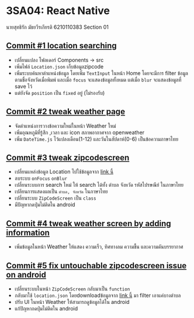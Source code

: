 # 3SA04: React Native
นายสุทธิรัก มัธยวีรเกียรติ 6210110383 Section 01

## [Commit #1 location searching](https://github.com/suttirak-mattaya/react_native-3sa04-wt_app/commit/e5014f13b6b01b1dae94a6e5ac01fc0852e0b7b0)
- เปลี่ยนแปลง โฟลเดอร์ Components -> src
- เพิ่มไฟล์ `Location.json` เก็บข้อมูลzipcode
- เพิ่มระบบค้นหาตำแหน่งข้อมูล โดยเพิ่ม `TextInput` ในหน้า Home โดยจะมีการ filter ข้อมูลตามชื่อจังหวัดเมื่อพิมพ์ และเมื่อ `focus` จะแสดงข้อมูลทั้งหมด แต่เมื่อ `blur` จะแสดงข้อมูลที่ save ไว้
- แต่ยังจัด `position` เป็น `fixed` อยู่ (ไม่รองรับ)

## [Commit #2 tweak weather page](https://github.com/suttirak-mattaya/react_native-3sa04-wt_app/commit/567e5eba36844c4b7065b6bc7660d6d5739140ea)
- จัดตำแหน่งการวางข้อความใหม่ในหน้า Weather ใหม่
- เพิ่มอุณหภูมิที่รู้สึก ,เวลา และ icon สภาพอากาศจาก openweather
- เพิ่ม `DateTime.js` ไว้แปลงเดือน(1-12) และวันในสัปดาห์(0-6) เป็นข้อความภาษาไทย

## [Commit #3 tweak zipcodescreen](https://github.com/suttirak-mattaya/react_native-3sa04-wt_app/commit/a88c5e23c940ae6c868708cab309b913b97cc717)
- เปลี่ยนแหล่งข้อมูล Location ไปใช้ข้อมูลจาก [link นี้](https://raw.githubusercontent.com/rathpanyowat/Thai-zip-code-latitude-and-longitude/master/data.json)
- ลบระบบ `onFocus` `onBlur`
- เปลี่ยนระบบการ search ใหม่ ให้ search ได้ทั้ง ตำบล จังหวัด รหัสไปรษณีย์ ในภาษาไทย
- เปลียนการแสดงผลเป็น `ตำบล, จังหวัด` ในภาษาไทย
- เปลี่ยนระบบ `ZipCodeScreen` เป็น `class`
- มีปัญหากดปุ่มไม่ติดใน android

## [Commit #4 tweak weather screen by adding information](https://github.com/suttirak-mattaya/react_native-3sa04-wt_app/commit/f90ed8eb027451cf0a213ae9b6ca209ef2a9f694)
- เพิ่มข้อมูลในหน้า Weather ให้แสดง ความเร็ว, ทิศทางลม ความชื้น และความดันบรรยากาศ

## [Commit #5 fix untouchable zipcodescreen issue on android](https://github.com/suttirak-mattaya/react_native-3sa04-wt_app/commit/8fb6777897e9c58fa64a477836cb8bea6896019b)
- เปลี่ยนระบบในหน้า `ZipCodeScreen` กลับมาเป็น `function`
- กลับมาใช้ `location.json` โดยdownloadข้อมูลจาก [link นี้](https://raw.githubusercontent.com/rathpanyowat/Thai-zip-code-latitude-and-longitude/master/data.json) มา filter เอาแค่บางตำบล
- ปรับ UI ในหน้า Weather ให้สามารถดูข้อมูลได้ใน android
- แก้ปัญหากดปุ่มไม่ติดใน android

